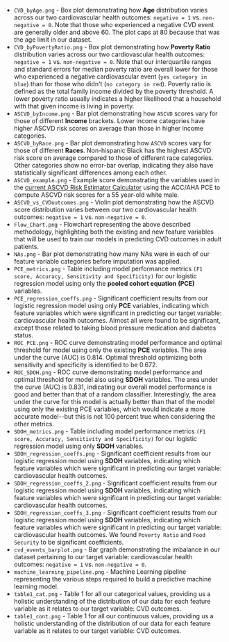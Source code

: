 - `CVD_byAge.png` - Box plot demonstrating how **Age** distribution varies across our two cardiovascular health outcomes: `negative = 1` vs. `non-negative = 0`. Note that those who experienced a negative CVD event are generally older and above 60. The plot caps at 80 because that was the age limit in our dataset.
- `CVD_byPovertyRatio.png` - Box plot demonstrating how **Poverty Ratio** distribution varies across our two cardiovascular health outcomes: `negative = 1` vs. `non-negative = 0`. Note that our interquartile ranges and standard errors for median poverty ratio are overall lower for those who experienced a negative cardiovascular event (``yes category in blue``) than for those who didn't (``no category in red``). Poverty ratio is defined as the total family income divided by the poverty threshold. A lower poverty ratio usually indicates a higher likelihood that a household with that given income is living in poverty.
- `ASCVD_byIncome.png` - Bar plot demonstrating how `ASCVD` scores vary for those of different **Income** brackets. Lower income categories have higher ASCVD risk scores on average than those in higher income categories.
- `ASCVD_byRace.png` - Bar plot demonstrating how `ASCVD` scores vary for those of different **Races**. Non-hispanic Black has the highest ASCVD risk score on average compared to those of different race categories. Other categories show no error-bar overlap, indicating they also have statistically significant differences among each other. 
- `ASCVD_example.png` - Example score demonstrating the variables used in the [current ASCVD Risk Estimator Calculator](https://tools.acc.org/ascvd-risk-estimator-plus/#!/calculate/estimate/) using the ACC/AHA PCE to compute  ASCVD risk scores for a 55 year-old white male.
- `ASCVD_vs_CVDoutcomes.png` - Violin plot demonstrating how the ASCVD score distribution varies between our two cardiovascular health outcomes: `negative = 1` vs. `non-negative = 0`.
- `Flow_Chart.png` - Flowchart representing the above described methodology, highlighting both the existing and new feature variables that will be used to train our models in predicting CVD outcomes in adult patients.
- `NAs.png` - Bar plot demonstrating how many NAs were in each of our feature variable categories before imputation was applied.
- `PCE_metrics.png` - Table including model performance metrics `(F1 score, Accuracy, Sensitivity and Specificity)` for our logistic regression model using only the **pooled cohort equation (PCE)** variables.
- `PCE_regression_coeffs.png` - Significant coefficient results from our logistic regression model using only **PCE** variables, indicating which feature variables which were significant in predicting our target variable: cardiovascular health outcomes. Almost all were found to be significant, except those related to taking blood pressure medication and diabetes status. 
- `ROC_PCE.png` - ROC curve demonstrating model performance and optimal threshold for model using only the existing **PCE** variables. The area under the curve (AUC) is 0.814. Optimal threshold optimizing both sensitivity and specificity is identified to be 0.672.
- `ROC_SDOH.png` - ROC curve demonstrating model performance and optimal threshold for model also using **SDOH** variables. The area under the curve (AUC) is 0.831, indicating our overall model performance is good and better than that of a random classifier. Interestingly, the area under the curve for this model is actually better than that of the model using only the existing PCE variables, which would indicate a more accurate model--but this is not 100 percent true when considering the other metrics.
- `SDOH_metrics.png` - Table including model performance metrics `(F1 score, Accuracy, Sensitivity and Specificity)` for our logistic regression model using only **SDOH** variables.
- `SDOH_regression_coeffs.png` - Significant coefficient results from our logistic regression model using **SDOH** variables, indicating which feature variables which were significant in predicting our target variable: cardiovascular health outcomes.
- `SDOH_regression_coeffs_2.png` - Significant coefficient results from our logistic regression model using **SDOH** variables, indicating which feature variables which were significant in predicting our target variable: cardiovascular health outcomes.
- `SDOH_regression_coeffs_3.png` - Significant coefficient results from our logistic regression model using **SDOH** variables, indicating which feature variables which were significant in predicting our target variable: cardiovascular health outcomes. We found `Poverty Ratio` and `Food Security` to be significant coefficients. 
- `cvd_events_barplot.png` - Bar graph demonstrating the imbalance in our dataset pertaining to our target variable: cardiovascular health outcomes: `negative = 1` vs. `non-negative = 0`.
- `machine_learning_pipeline.png` - Machine Learning pipeline representing the various steps required to build a predictive machine learning model.
- `table1_cat.png` - Table 1 for all our categorical values, providing us a holistic understanding of the distribution of our data for each feature variable as it relates to our target variable: CVD outcomes.
- `table1_cont.png` - Table 1 for all our continuous values, providing us a holistic understanding of the distribution of our data for each feature variable as it relates to our target variable: CVD outcomes. 


